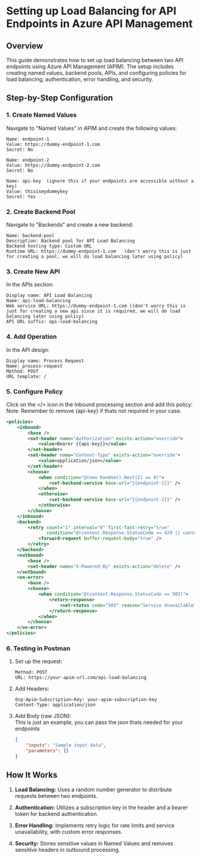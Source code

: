# Setting up Load Balancing for API Endpoints in Azure API Management

## Overview

This guide demonstrates how to set up load balancing between two API endpoints using Azure API Management (APIM). The setup includes creating named values, backend pools, APIs, and configuring policies for load balancing, authentication, error handling, and security.

## Step-by-Step Configuration

### 1. Create Named Values

Navigate to "Named Values" in APIM and create the following values:

```plaintext
Name: endpoint-1
Value: https://dummy-endpoint-1.com
Secret: No

Name: endpoint-2
Value: https://dummy-endpoint-2.com
Secret: No

Name: api-key  (ignore this if your endpoints are accessible without a key)
Value: thisismydummykey
Secret: Yes
```

### 2. Create Backend Pool

Navigate to "Backends" and create a new backend:

```plaintext
Name: backend-pool
Description: Backend pool for API Load Balancing
Backend hosting type: Custom URL
Runtime URL: https://dummy-endpoint-1.com   (don't worry this is just for creating a pool, we will do load balancing later using policy)
```

### 3. Create New API

In the APIs section:

```plaintext
Display name: API Load Balancing
Name: api-load-balancing
Web service URL: https://dummy-endpoint-1.com ((don't worry this is just for creating a new api since it is required, we will do load balancing later using policy)
API URL suffix: api-load-balancing
```

### 4. Add Operation

In the API design:

```plaintext
Display name: Process Request
Name: process-request
Method: POST
URL template: /
```

### 5. Configure Policy

Click on the </> icon in the Inbound processing section and add this policy:  
Note: Remember to remove {api-key} if thats not required in your case.

```xml
<policies>
    <inbound>
        <base />
        <set-header name="Authorization" exists-action="override">
            <value>Bearer {{api-key}}</value>
        </set-header>
        <set-header name="Content-Type" exists-action="override">
            <value>application/json</value>
        </set-header>
        <choose>
            <when condition="@(new Random().Next(2) == 0)">
                <set-backend-service base-url="{{endpoint-1}}" />
            </when>
            <otherwise>
                <set-backend-service base-url="{{endpoint-2}}" />
            </otherwise>
        </choose>
    </inbound>
    <backend>
        <retry count="1" interval="0" first-fast-retry="true" 
               condition="@(context.Response.StatusCode == 429 || context.Response.StatusCode == 503)">
            <forward-request buffer-request-body="true" />
        </retry>
    </backend>
    <outbound>
        <base />
        <set-header name="X-Powered-By" exists-action="delete" />
    </outbound>
    <on-error>
        <base />
        <choose>
            <when condition="@(context.Response.StatusCode == 503)">
                <return-response>
                    <set-status code="503" reason="Service Unavailable" />
                </return-response>
            </when>
        </choose>
    </on-error>
</policies>
```

### 6. Testing in Postman

1. Set up the request:

   ```plaintext
   Method: POST
   URL: https://your-apim-url.com/api-load-balancing
   ```

2. Add Headers:

   ```plaintext
   Ocp-Apim-Subscription-Key: your-apim-subscription-key
   Content-Type: application/json
   ```

3. Add Body (raw JSON):  
   This is just an example, you can pass the json thats needed for your endpoints

   ```json
   {
       "inputs": "Sample input data",
       "parameters": {}
   }
   ```

## How It Works

1. **Load Balancing:** Uses a random number generator to distribute requests between two endpoints.

2. **Authentication:** Utilizes a subscription key in the header and a bearer token for backend authentication.

3. **Error Handling:** Implements retry logic for rate limits and service unavailability, with custom error responses.

4. **Security:** Stores sensitive values in Named Values and removes sensitive headers in outbound processing.
